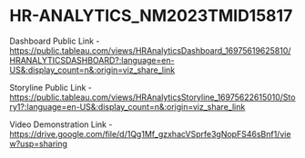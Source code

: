 # HR-ANALYTICS_NM2023TMID15817


Dashboard Public Link - https://public.tableau.com/views/HRAnalyticsDashboard_16975619625810/HRANALYTICSDASHBOARD?:language=en-US&:display_count=n&:origin=viz_share_link


Storyline Public Link - https://public.tableau.com/views/HRAnalyticsStoryline_16975622615010/Story1?:language=en-US&:display_count=n&:origin=viz_share_link


Video Demonstration Link - https://drive.google.com/file/d/1Qg1Mf_gzxhacVSprfe3gNopFS46sBnf1/view?usp=sharing
